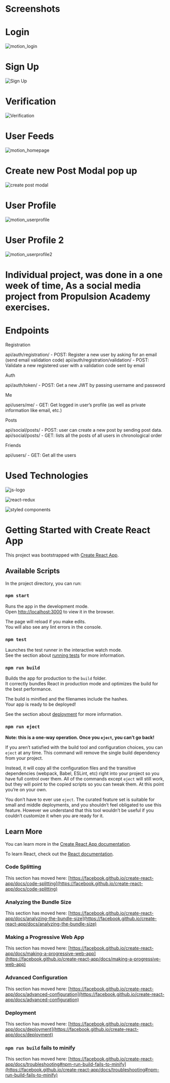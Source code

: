 # Screenshots

# Login
![motion_login](https://user-images.githubusercontent.com/66255010/114710370-eb32db80-9d2d-11eb-99b1-c8f970ffbaeb.png)

# Sign Up
![Sign Up](https://user-images.githubusercontent.com/66255010/114710637-4238b080-9d2e-11eb-87ea-5a340f8b846a.png)

# Verification
![Verification](https://user-images.githubusercontent.com/66255010/114710663-4a90eb80-9d2e-11eb-8412-2b7685dfdb83.png)

# User Feeds
![motion_homepage](https://user-images.githubusercontent.com/66255010/114710775-66948d00-9d2e-11eb-9c98-3da7cb8c8181.png)

# Create new Post Modal pop up
![create post modal](https://user-images.githubusercontent.com/66255010/114710793-6f855e80-9d2e-11eb-982f-a532c5406873.png)

# User Profile
![motion_userprofile](https://user-images.githubusercontent.com/66255010/114710846-86c44c00-9d2e-11eb-8444-30d03f5a16ec.png)

# User Profile 2
![motion_userprofile2](https://user-images.githubusercontent.com/66255010/114710889-917ee100-9d2e-11eb-8535-8ac3cf8f9165.png)


# Individual project, was done in a one week of time, As a social media project from Propulsion Academy exercises.

# Endpoints

Registration

 api/auth/registration/ - POST: Register a new user by asking for an email (send email validation code)
 api/auth/registration/validation/ - POST: Validate a new registered user with a validation code sent by email
 
 Auth
 
 api/auth/token/ - POST: Get a new JWT by passing username and password
 
 Me
 
 api/users/me/ - GET: Get logged in user’s profile (as well as private information like email, etc.)

Posts

api/social/posts/ - POST: user can create a new post by sending post data.
api/social/posts/ - GET: lists all the posts of all users in chronological order

Friends

api/users/ - GET: Get all the users


# Used Technologies
![js-logo](https://user-images.githubusercontent.com/66255010/114711126-e0c51180-9d2e-11eb-8ad0-f504d96f1f72.jpg)

![react-redux](https://user-images.githubusercontent.com/66255010/114711157-eae71000-9d2e-11eb-9215-b98a0afa8a38.png)

![styled components](https://user-images.githubusercontent.com/66255010/114711181-f1758780-9d2e-11eb-8d09-af1c85dbc48c.png)

# Getting Started with Create React App

This project was bootstrapped with [Create React App](https://github.com/facebook/create-react-app).

## Available Scripts

In the project directory, you can run:

### `npm start`

Runs the app in the development mode.\
Open [http://localhost:3000](http://localhost:3000) to view it in the browser.

The page will reload if you make edits.\
You will also see any lint errors in the console.

### `npm test`

Launches the test runner in the interactive watch mode.\
See the section about [running tests](https://facebook.github.io/create-react-app/docs/running-tests) for more information.

### `npm run build`

Builds the app for production to the `build` folder.\
It correctly bundles React in production mode and optimizes the build for the best performance.

The build is minified and the filenames include the hashes.\
Your app is ready to be deployed!

See the section about [deployment](https://facebook.github.io/create-react-app/docs/deployment) for more information.

### `npm run eject`

**Note: this is a one-way operation. Once you `eject`, you can’t go back!**

If you aren’t satisfied with the build tool and configuration choices, you can `eject` at any time. This command will remove the single build dependency from your project.

Instead, it will copy all the configuration files and the transitive dependencies (webpack, Babel, ESLint, etc) right into your project so you have full control over them. All of the commands except `eject` will still work, but they will point to the copied scripts so you can tweak them. At this point you’re on your own.

You don’t have to ever use `eject`. The curated feature set is suitable for small and middle deployments, and you shouldn’t feel obligated to use this feature. However we understand that this tool wouldn’t be useful if you couldn’t customize it when you are ready for it.

## Learn More

You can learn more in the [Create React App documentation](https://facebook.github.io/create-react-app/docs/getting-started).

To learn React, check out the [React documentation](https://reactjs.org/).

### Code Splitting

This section has moved here: [https://facebook.github.io/create-react-app/docs/code-splitting](https://facebook.github.io/create-react-app/docs/code-splitting)

### Analyzing the Bundle Size

This section has moved here: [https://facebook.github.io/create-react-app/docs/analyzing-the-bundle-size](https://facebook.github.io/create-react-app/docs/analyzing-the-bundle-size)

### Making a Progressive Web App

This section has moved here: [https://facebook.github.io/create-react-app/docs/making-a-progressive-web-app](https://facebook.github.io/create-react-app/docs/making-a-progressive-web-app)

### Advanced Configuration

This section has moved here: [https://facebook.github.io/create-react-app/docs/advanced-configuration](https://facebook.github.io/create-react-app/docs/advanced-configuration)

### Deployment

This section has moved here: [https://facebook.github.io/create-react-app/docs/deployment](https://facebook.github.io/create-react-app/docs/deployment)

### `npm run build` fails to minify

This section has moved here: [https://facebook.github.io/create-react-app/docs/troubleshooting#npm-run-build-fails-to-minify](https://facebook.github.io/create-react-app/docs/troubleshooting#npm-run-build-fails-to-minify)
